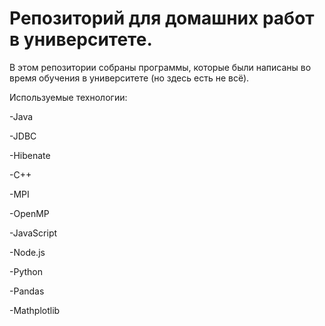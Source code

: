 # Репозиторий для домашних работ в университете. 
В этом репозитории собраны программы, которые были написаны во время обучения в университете (но здесь есть не всё).

Используемые технологии:

-Java

-JDBC

-Hibenate

-C++

-MPI

-OpenMP

-JavaScript

-Node.js

-Python

-Pandas

-Mathplotlib
